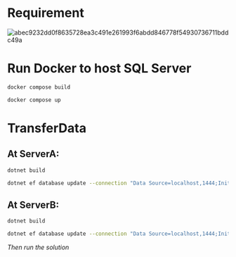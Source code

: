 # Requirement

![abec9232dd0f8635728ea3c491e261993f6abdd846778f54930736711bddc49a](https://github.com/lenhatquynh/TransferDataAPI/assets/84279345/06c0ce41-88cc-476f-b34c-fb50e101ef10)

# Run Docker to host SQL Server

```sh
docker compose build
```

```sh
docker compose up
```

# TransferData

## At ServerA:

```sh
dotnet build
```

```sh
dotnet ef database update --connection "Data Source=localhost,1444;Initial Catalog=ServerA;Persist Security Info=True;User ID=sa;Password=123456Sa;"
```

## At ServerB:

```sh
dotnet build
```

```sh
dotnet ef database update --connection "Data Source=localhost,1444;Initial Catalog=ServerB;Persist Security Info=True;User ID=sa;Password=123456Sa;"
```

_Then run the solution_
